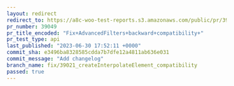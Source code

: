 ```yaml
---
layout: redirect
redirect_to: https://a8c-woo-test-reports.s3.amazonaws.com/public/pr/39049/api/index.html
pr_number: 39049
pr_title_encoded: "Fix+AdvancedFilters+backward+compatibility+"
pr_test_type: api
last_published: "2023-06-30 17:52:11 +0000"
commit_sha: e3496ba8328585cdda7b7dfe12a4811ab636e031
commit_message: "Add changelog"
branch_name: fix/39021_createInterpolateElement_compatibility
passed: true
---
```

